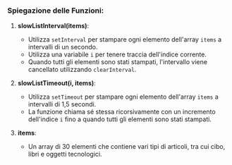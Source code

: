 ### Spiegazione delle Funzioni:

1. **slowListInterval(items)**:
   - Utilizza `setInterval` per stampare ogni elemento dell'array `items` a intervalli di un secondo.
   - Utilizza una variabile `i` per tenere traccia dell'indice corrente.
   - Quando tutti gli elementi sono stati stampati, l'intervallo viene cancellato utilizzando `clearInterval`.

2. **slowListTimeout(i, items)**:
   - Utilizza `setTimeout` per stampare ogni elemento dell'array `items` a intervalli di 1,5 secondi.
   - La funzione chiama sé stessa ricorsivamente con un incremento dell'indice `i` fino a quando tutti gli elementi sono stati stampati.

3. **items**:
   - Un array di 30 elementi che contiene vari tipi di articoli, tra cui cibo, libri e oggetti tecnologici.